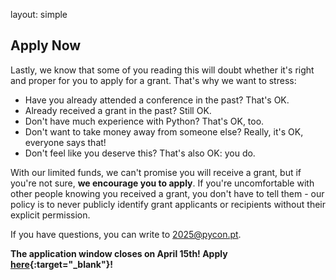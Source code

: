layout: simple
## Apply Now

Lastly, we know that some of you reading this will doubt whether it's right and proper for you to apply for a grant. That's why we want to stress:

* Have you already attended a conference in the past? That's OK.
* Already received a grant in the past? Still OK.
* Don't have much experience with Python? That's OK, too.
* Don't want to take money away from someone else? Really, it's OK, everyone says that!
* Don't feel like you deserve this? That's also OK: you do.

With our limited funds, we can't promise you will receive a grant, but if you're not sure, **we encourage you to apply**. If you're uncomfortable with other people knowing you received a grant, you don't have to tell them - our policy is to never publicly identify grant applicants or recipients without their explicit permission.

[//]: # (<div style="text-align: center;">)

[//]: # (    <a href="https://forms.gle/jXNL9fv9rX2cVCDB8" target="_blank">)

[//]: # (        <button style="background-color: #9747ff; /* purple */)

[//]: # (                       border: none;)

[//]: # (                       color: white;)

[//]: # (                       padding: 15px 32px;)

[//]: # (                       text-align: center;)

[//]: # (                       text-decoration: none;)

[//]: # (                       display: inline-block;)

[//]: # (                       font-size: 16px;)

[//]: # (                       margin: 4px 2px;)

[//]: # (                       cursor: not-allowed;)

[//]: # (                       border-radius: 12px;)

[//]: # (                       opacity: 0.5;" disabled>Grant Closed</button>)

[//]: # (    </a>)

[//]: # (</div>)
If you have questions, you can write to [2025@pycon.pt](mailto:2025@pycon.pt).

**The application window closes on April 15th! Apply [here](https://forms.gle/fqtut4ycnKfhCawy7){:target="\_blank"}!**
